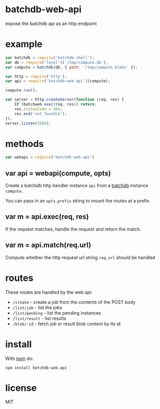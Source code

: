 # batchdb-web-api

expose the batchdb api as an http endpoint

# example

``` js
var batchdb = require('batchdb-shell');
var db = require('level')('/tmp/compute.db');
var compute = batchdb(db, { path: '/tmp/compute.blobs' });

var http = require('http');
var api = require('batchdb-web-api')(compute);

compute.run();

var server = http.createServer(function (req, res) {
    if (batchweb.exec(req, res)) return;
    res.statusCode = 404;
    res.end('not found\n');
});
server.listen(5000);
```

# methods

``` js
var webapi = require('batchdb-web-api')
```

## var api = webapi(compute, opts)

Create a batchdb http handler instance `api` from a
[batchdb](https://npmjs.org/package/batchdb) instance `compute`.

You can pass in an `opts.prefix` string to mount the routes at a prefix.

## var m = api.exec(req, res)

If the request matches, handle the request and return the match.

## var m = api.match(req.url)

Compute whether the http request url string `req.url` should be handled

# routes

These routes are handled by the web api:

* `/create` - create a job from the contents of the POST body
* `/list/job` - list the jobs
* `/list/pending` - list the pending instances
* `/list/result` - list results
* `/blob/:id` - fetch job or result blob content by its id

# install

With [npm](https://npmjs.org) do:

```
npm install batchdb-web-api
```

# license

MIT
